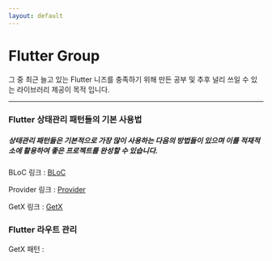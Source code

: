 ```yaml
---
layout: default
---
```


# Flutter Group

그 중 최근 늘고 있는 Flutter 니즈를 충족하기 위해 만든 공부 및 추후 널리 쓰일 수 있는 라이브러리 제공이 목적 입니다.

-------

### Flutter 상태관리 패턴들의 기본 사용법

##### 상태관리 패턴들은 기본적으로 가장 많이 사용하는 다음의 방법들이 있으며 이를 적재적소에 활용하여 좋은 프로젝트를 완성할 수 있습니다.

BLoC 링크 : [BLoC](./flutter_state_pattern_bloc.html)

Provider 링크 : [Provider](./flutter_state_pattern_provider.html)

GetX 링크 : [GetX](./flutter_state_pattern_getx.html)

### Flutter 라우트 관리

GetX 패턴 : 
